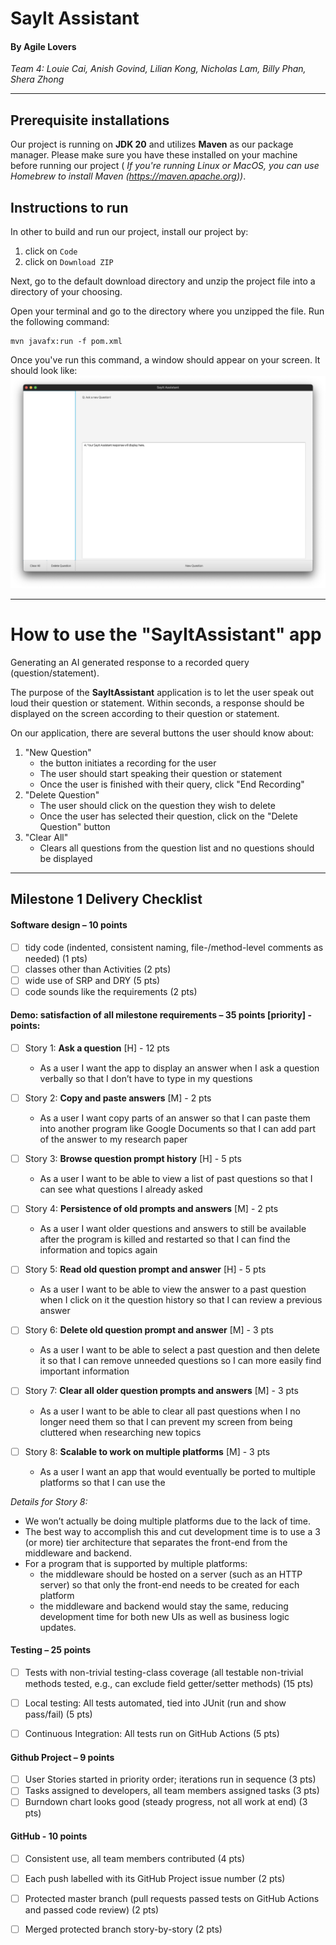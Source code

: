 # SayIt Assistant
#### By Agile Lovers

*Team 4: Louie Cai, Anish Govind, Lilian Kong, Nicholas Lam, Billy Phan, Shera Zhong*

---

## Prerequisite installations
Our project is running on **JDK 20** and utilizes **Maven** as our package manager. Please make sure you have these installed on your machine before running our project ( *If you're running Linux or MacOS, you can use Homebrew to install Maven (https://maven.apache.org))*.

## Instructions to run

In other to build and run our project, install our project by:
1. click on `Code`
2. click on `Download ZIP`

Next, go to the default download directory and unzip the project file into a directory of your choosing. 

Open your terminal and go to the directory where you unzipped the file. Run the following command:
```
mvn javafx:run -f pom.xml
```

Once you've run this command, a window should appear on your screen. It should look like:
![app](./assets/sayitassistant.png)

---

# How to use the "SayItAssistant" app
Generating an AI generated response to a recorded query (question/statement). 

The purpose of the **SayItAssistant** application is to let the user speak out loud their question or statement. Within seconds, a response should be displayed on the screen according to their question or statement. 

On our application, there are several buttons the user should know about:
1. "New Question"
   * the button initiates a recording for the user 
   * The user should start speaking their question or statement 
   * Once the user is finished with their query, click "End Recording"
2. "Delete Question"
   * The user should click on the question they wish to delete
   * Once the user has selected their question, click on the "Delete Question" button
3. "Clear All"
   * Clears all questions from the question list and no questions should be displayed

---

## Milestone 1 Delivery Checklist

#### Software design – 10 points
- [ ] tidy code (indented, consistent naming, file-/method-level comments as needed) (1 pts)
- [ ] classes other than Activities (2 pts)
- [ ] wide use of SRP and DRY (5 pts)
- [ ] code sounds like the requirements (2 pts)

#### Demo: satisfaction of all milestone requirements – 35 points [priority] - points:

- [ ] Story 1: **Ask a question** [H] - 12 pts 
  - As a user I want the app to display an answer when I ask a question verbally so that I don’t have to type in my questions

- [ ] Story 2: **Copy and paste answers** [M] - 2 pts 
  - As a user I want copy parts of an answer so that I can paste them into another program like Google Documents so that I can add part of the answer to my research paper

- [ ] Story 3: **Browse question prompt history** [H] - 5 pts 
  - As a user I want to be able to view a list of past questions so that I can see what questions I already asked

- [ ] Story 4: **Persistence of old prompts and answers** [M] - 2 pts 
  - As a user I want older questions and answers to still be available after the program is killed and restarted so that I can find the information and topics again

- [ ] Story 5: **Read old question prompt and answer** [H] - 5 pts 
  - As a user I want to be able to view the answer to a past question when I click on it the question history so that I can review a previous answer

- [ ] Story 6: **Delete old question prompt and answer** [M] - 3 pts 
  - As a user I want to be able to select a past question and then delete it so that I can remove unneeded questions so I can more easily find important information

- [ ] Story 7: **Clear all older question prompts and answers** [M] - 3 pts 
  - As a user I want to be able to clear all past questions when I no longer need them so that I can prevent my screen from being cluttered when researching new topics

- [ ] Story 8: **Scalable to work on multiple platforms** [M] - 3 pts 
  - As a user I want an app that would eventually be ported to multiple platforms so that I can use the

*Details for Story 8:*
- We won’t actually be doing multiple platforms due to the lack of time.
- The best way to accomplish this and cut development time is to use a 3 (or more) tier architecture that separates the front-end from the middleware and backend. 
- For a program that is supported by multiple platforms:
  - the middleware should be hosted on a server (such as an HTTP server) so that only the front-end needs to be created for each platform
  - the middleware and backend would stay the same, reducing development time for both new UIs as well as business logic updates.

#### Testing – 25 points
- [ ] Tests with non-trivial testing-class coverage (all testable non-trivial methods tested, e.g., can exclude field getter/setter methods) (15 pts)
- [ ] Local testing: All tests automated, tied into JUnit (run and show pass/fail) (5 pts)
- [ ] Continuous Integration: All tests run on GitHub Actions (5 pts)


#### Github Project – 9 points
- [ ] User Stories started in priority order; iterations run in sequence (3 pts)
- [ ] Tasks assigned to developers, all team members assigned tasks (3 pts)
- [ ] Burndown chart looks good (steady progress, not all work at end) (3 pts)

#### GitHub - 10 points
- [ ] Consistent use, all team members contributed (4 pts)
- [ ] Each push labelled with its GitHub Project issue number (2 pts) 
- [ ] Protected master branch (pull requests passed tests on GitHub Actions and passed code review) (2 pts)
- [ ] Merged protected branch story-by-story (2 pts)

